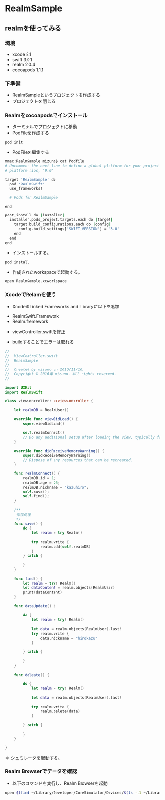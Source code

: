 # RealmSample

## realmを使ってみる


### 環境
* xcode 8.1
* swift 3.0.1
* realm 2.0.4
* cocoapods 1.1.1

### 下準備
* RealmSampleというプロジェクトを作成する
* プロジェクトを閉じる

### Realmをcocoapodsでインストール
* ターミナルでプロジェクトに移動
* PodFileを作成する
```
pod init
```
* PodFileを編集する

```bash
mmac:RealmSample mizuno$ cat Podfile
# Uncomment the next line to define a global platform for your project
# platform :ios, '9.0'

target 'RealmSample' do
  pod 'RealmSwift'
  use_frameworks!

  # Pods for RealmSample

end

post_install do |installer|
  installer.pods_project.targets.each do |target|
    target.build_configurations.each do |config|
      config.build_settings['SWIFT_VERSION'] = '3.0'
    end
  end
end
```
* インストールする。

```bash
pod install
```
* 作成されたworkspaceで起動する。
```
open RealmSample.xcworkspace
```

### XcodeでRelamを使う

* XcodeのLinked Frameworks and Libraryに以下を追加
 - RealmSwift.Framework
 - Realm.fremework

* viewController.swiftを修正
 - buildすることでエラーは取れる

```swift
//
//  ViewController.swift
//  RealmSample
//
//  Created by mizuno on 2016/11/16.
//  Copyright © 2016年 mizuno. All rights reserved.
//

import UIKit
import RealmSwift

class ViewController: UIViewController {
    
    let realmDB = RealmUser()

    override func viewDidLoad() {
        super.viewDidLoad()
        
        self.realmConnect()
        // Do any additional setup after loading the view, typically from a nib.
    }

    override func didReceiveMemoryWarning() {
        super.didReceiveMemoryWarning()
        // Dispose of any resources that can be recreated.
    }

    func realmConnect() {
        realmDB.id = 1;
        realmDB.age = 26;
        realmDB.nickname = "kazuhiro";
        self.save();
        self.find();
    }
    
    /**
     保存処理
     */
    func save() {
        do {
            let realm = try Realm()
            
            try realm.write {
                realm.add(self.realmDB)
            }
        } catch {
            
        }
    }
    
    func find() {
        let realm = try! Realm()
        let dataContent = realm.objects(RealmUser)
        print(dataContent)
    }
    
    func dataUpdate() {
        
        do {
            let realm = try! Realm()
            
            let data = realm.objects(RealmUser).last!
            try realm.write {
                data.nickname = "hirokazu"
            }
            
        } catch {
            
        }
    }
    
    func deleate() {
        
        do {
            let realm = try! Realm()
            
            let data = realm.objects(RealmUser).last!
            
            try realm.write {
                realm.delete(data)
            }
            
        } catch {
            
        }
    }

}


```

＊ シュミレータを起動する。

### Realm Browserでデータを確認

* 以下のコマンドを実行し、Realm Browserを起動

```bash
open $(find ~/Library/Developer/CoreSimulator/Devices/$(ls -t1 ~/Library/Developer/CoreSimulator/Devices/ | head -1)/data/Containers/Data/Application/ -name \*.realm)
```









